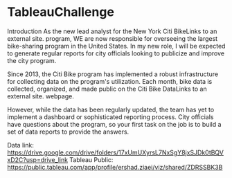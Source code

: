 # TableauChallenge

Introduction
As the new lead analyst for the New York Citi BikeLinks to an external site. program, WE are now responsible for overseeing the largest bike-sharing program in the United States. In my new role, I will be expected to generate regular reports for city officials looking to publicize and improve the city program.

Since 2013, the Citi Bike program has implemented a robust infrastructure for collecting data on the program's utilization. Each month, bike data is collected, organized, and made public on the Citi Bike DataLinks to an external site. webpage.

However, while the data has been regularly updated, the team has yet to implement a dashboard or sophisticated reporting process. City officials have questions about the program, so your first task on the job is to build a set of data reports to provide the answers.

Data link: 
https://drive.google.com/drive/folders/17xUmUXyrsL7NxSgY8jxSJDk0tBQVxD2C?usp=drive_link
Tableau Public:
https://public.tableau.com/app/profile/ershad.ziaei/viz/shared/ZDRSSBK3B
